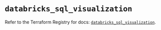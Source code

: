 # `databricks_sql_visualization`

Refer to the Terraform Registry for docs: [`databricks_sql_visualization`](https://registry.terraform.io/providers/databricks/databricks/1.44.0/docs/resources/sql_visualization).

